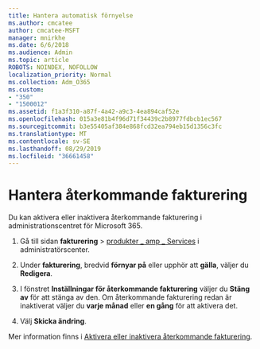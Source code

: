 ```yaml
---
title: Hantera automatisk förnyelse
ms.author: cmcatee
author: cmcatee-MSFT
manager: mnirkhe
ms.date: 6/6/2018
ms.audience: Admin
ms.topic: article
ROBOTS: NOINDEX, NOFOLLOW
localization_priority: Normal
ms.collection: Adm_O365
ms.custom:
- "350"
- "1500012"
ms.assetid: f1a3f310-a87f-4a42-a9c3-4ea894caf52e
ms.openlocfilehash: 015a3e81b4f96d71f34439c2b8977fdbcb1ec567
ms.sourcegitcommit: b3e55405af384e868fcd32ea794eb15d1356c3fc
ms.translationtype: MT
ms.contentlocale: sv-SE
ms.lasthandoff: 08/29/2019
ms.locfileid: "36661458"
---
```

# <a name="manage-recurring-billing"></a>Hantera återkommande fakturering

Du kan aktivera eller inaktivera återkommande fakturering i administrationscentret för Microsoft 365.
  
1. Gå till sidan **fakturering** \> [produkter _ amp _ Services](https://go.microsoft.com/fwlink/p/?linkid=842054) i administratörscenter.

2. Under **fakturering**, bredvid **förnyar på** eller upphör att **gälla**, väljer du **Redigera**.

3. I fönstret **Inställningar för återkommande fakturering** väljer du **Stäng av** för att stänga av den. Om återkommande fakturering redan är inaktiverat väljer du **varje månad** eller **en gång** för att aktivera det.

4. Välj **Skicka ändring**.

Mer information finns i [Aktivera eller inaktivera återkommande fakturering](https://docs.microsoft.com/office365/admin/subscriptions-and-billing/renew-your-subscription?view=o365-worldwide#turn-recurring-billing-off-or-on).